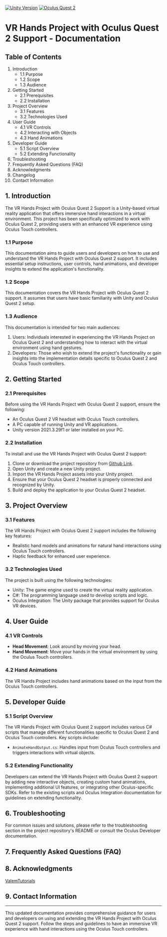 [![Unity Version](https://img.shields.io/badge/Unity-2021.3.29f1-green)](https://unity.com/)
[![Oculus Quest 2](https://img.shields.io/badge/Oculus%20Quest%202-Support-blue)](https://www.oculus.com/quest-2/)

# VR Hands Project with Oculus Quest 2 Support - Documentation

## Table of Contents
1. Introduction
   - 1.1 Purpose
   - 1.2 Scope
   - 1.3 Audience
2. Getting Started
   - 2.1 Prerequisites
   - 2.2 Installation
3. Project Overview
   - 3.1 Features
   - 3.2 Technologies Used
4. User Guide
   - 4.1 VR Controls
   - 4.2 Interacting with Objects
   - 4.3 Hand Animations
5. Developer Guide
   - 5.1 Script Overview
   - 5.2 Extending Functionality
6. Troubleshooting
7. Frequently Asked Questions (FAQ)
8. Acknowledgments
9. Changelog
10. Contact Information

## 1. Introduction
The VR Hands Project with Oculus Quest 2 Support is a Unity-based virtual reality application that offers immersive hand interactions in a virtual environment. This project has been specifically optimized to work with Oculus Quest 2, providing users with an enhanced VR experience using Oculus Touch controllers.

### 1.1 Purpose
This documentation aims to guide users and developers on how to use and understand the VR Hands Project with Oculus Quest 2 support. It includes essential setup instructions, user controls, hand animations, and developer insights to extend the application's functionality.

### 1.2 Scope
This documentation covers the VR Hands Project with Oculus Quest 2 support. It assumes that users have basic familiarity with Unity and Oculus Quest 2 setup.

### 1.3 Audience
This documentation is intended for two main audiences:
1. Users: Individuals interested in experiencing the VR Hands Project on Oculus Quest 2 and understanding how to interact with the virtual environment using hand gestures.
2. Developers: Those who wish to extend the project's functionality or gain insights into the implementation details specific to Oculus Quest 2 and Oculus Touch controllers.

## 2. Getting Started

### 2.1 Prerequisites
Before using the VR Hands Project with Oculus Quest 2 support, ensure the following:

- An Oculus Quest 2 VR headset with Oculus Touch controllers.
- A PC capable of running Unity and VR applications.
- Unity version 2021.3.29f1 or later installed on your PC.

### 2.2 Installation
To install and use the VR Hands Project with Oculus Quest 2 support:

1. Clone or download the project repository from [Github Link](https://github.com/shivamkonkar/VR-hand/archive/refs/heads/main.zip).
2. Open Unity and create a new Unity project.
3. Import the VR Hands Project assets into your Unity project.
4. Ensure that your Oculus Quest 2 headset is properly connected and recognized by Unity.
5. Build and deploy the application to your Oculus Quest 2 headset.

## 3. Project Overview

### 3.1 Features
The VR Hands Project with Oculus Quest 2 support includes the following key features:

- Realistic hand models and animations for natural hand interactions using Oculus Touch controllers.
- Haptic feedback for enhanced user experience.

### 3.2 Technologies Used
The project is built using the following technologies:

- Unity: The game engine used to create the virtual reality application.
- C#: The programming language used to develop scripts and logic.
- Oculus Integration: The Unity package that provides support for Oculus VR devices.

## 4. User Guide

### 4.1 VR Controls
- **Head Movement**: Look around by moving your head.
- **Hand Movement**: Move your hands in the virtual environment by using the Oculus Touch controllers.

### 4.2 Hand Animations
The VR Hands Project includes hand animations based on the input from the Oculus Touch controllers.

## 5. Developer Guide

### 5.1 Script Overview
The VR Hands Project with Oculus Quest 2 support includes various C# scripts that manage different functionalities specific to Oculus Quest 2 and Oculus Touch controllers. Key scripts include:

- `AnimateHandOutput.cs`: Handles input from Oculus Touch controllers and triggers interactions with virtual objects.

### 5.2 Extending Functionality
Developers can extend the VR Hands Project with Oculus Quest 2 support by adding new interactive objects, creating custom hand animations, implementing additional UI features, or integrating other Oculus-specific SDKs. Refer to the existing scripts and Oculus Integration documentation for guidelines on extending functionality.

## 6. Troubleshooting
For common issues and solutions, please refer to the troubleshooting section in the project repository's README or consult the Oculus Developer documentation.

## 7. Frequently Asked Questions (FAQ)

## 8. Acknowledgments
[ValemTutorials](https://www.youtube.com/@ValemTutorials)


## 9. Contact Information


---
This updated documentation provides comprehensive guidance for users and developers on using and extending the VR Hands Project with Oculus Quest 2 support. Follow the steps and guidelines to have an immersive VR experience with hand interactions using the Oculus Touch controllers.
